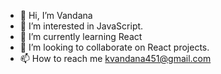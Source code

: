 - 👋 Hi, I’m Vandana
- 👀 I’m interested in JavaScript.
- 🌱 I’m currently learning React
- 💞️ I’m looking to collaborate on React projects.
- 📫 How to reach me kvandana451@gmail.com

<!---
kvandana451/kvandana451 is a ✨ special ✨ repository because its `README.md` (this file) appears on your GitHub profile.
You can click the Preview link to take a look at your changes.
--->

